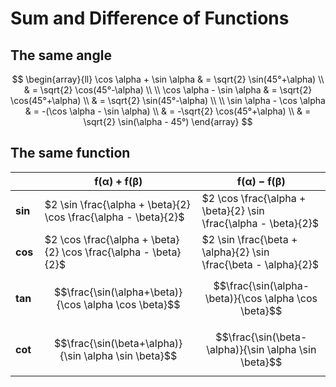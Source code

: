# Sum and Difference of Functions

## The same angle

$$
\begin{array}{ll}
\cos \alpha + \sin \alpha & = \sqrt{2} \sin(45°+\alpha)
\\
& = \sqrt{2} \cos(45°-\alpha)
\\
\\
\cos \alpha - \sin \alpha & = \sqrt{2} \cos(45°+\alpha)
\\
& = \sqrt{2} \sin(45°-\alpha)
\\
\\
\sin \alpha - \cos \alpha & = -(\cos \alpha - \sin \alpha)
\\
& = -\sqrt{2} \cos(45°+\alpha)
\\
& = \sqrt{2} \sin(\alpha - 45°)
\end{array}
$$

## The same function

| | $\boldsymbol{f(\alpha)+f(\beta)}$ | $\boldsymbol{f(\alpha)-f(\beta)}$ |
|--|--|--|
| $\boldsymbol{\sin}$ | $2 \sin \frac{\alpha + \beta}{2} \cos \frac{\alpha - \beta}{2}$ | $2 \cos \frac{\alpha + \beta}{2} \sin \frac{\alpha - \beta}{2}$ |
| $\boldsymbol{\cos}$ | $2 \cos \frac{\alpha + \beta}{2} \cos \frac{\alpha - \beta}{2}$ | $2 \sin \frac{\beta + \alpha}{2} \sin \frac{\beta - \alpha}{2}$ |
| $\boldsymbol{\tan}$ | $$\frac{\sin(\alpha+\beta)}{\cos \alpha \cos \beta}$$ | $$\frac{\sin(\alpha-\beta)}{\cos \alpha \cos \beta}$$ |
| $\boldsymbol{\cot}$ | $$\frac{\sin(\beta+\alpha)}{\sin \alpha \sin \beta}$$ | $$\frac{\sin(\beta-\alpha)}{\sin \alpha \sin \beta}$$ |

